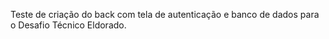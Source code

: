 Teste de criação do back com tela de autenticação e banco de dados para o Desafio Técnico Eldorado.

